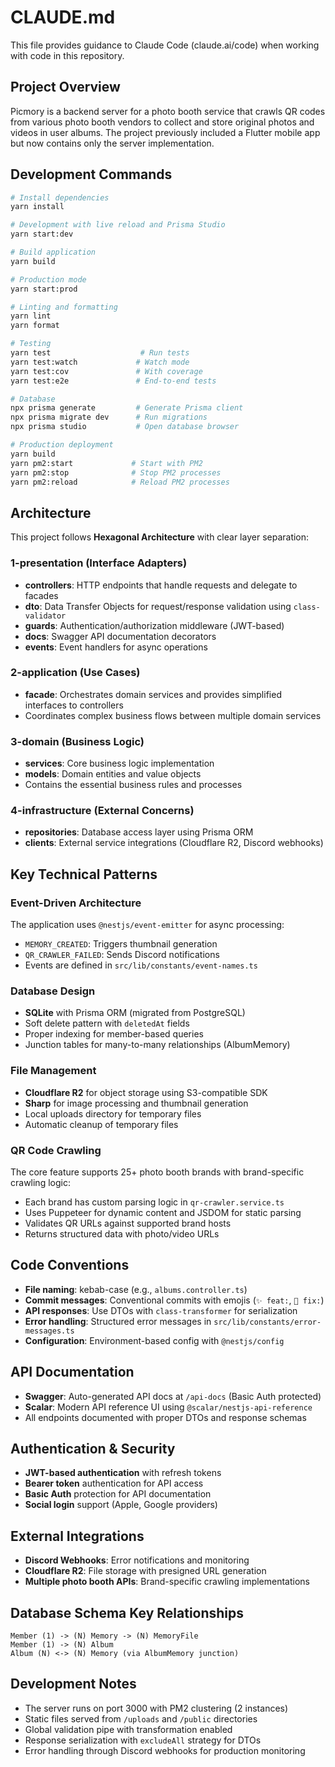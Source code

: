 # CLAUDE.md

This file provides guidance to Claude Code (claude.ai/code) when working with code in this repository.

## Project Overview

Picmory is a backend server for a photo booth service that crawls QR codes from various photo booth vendors to collect and store original photos and videos in user albums. The project previously included a Flutter mobile app but now contains only the server implementation.

## Development Commands

```bash
# Install dependencies
yarn install

# Development with live reload and Prisma Studio
yarn start:dev

# Build application
yarn build

# Production mode
yarn start:prod

# Linting and formatting
yarn lint
yarn format

# Testing
yarn test                    # Run tests
yarn test:watch             # Watch mode
yarn test:cov               # With coverage
yarn test:e2e               # End-to-end tests

# Database
npx prisma generate         # Generate Prisma client
npx prisma migrate dev      # Run migrations
npx prisma studio           # Open database browser

# Production deployment
yarn build
yarn pm2:start             # Start with PM2
yarn pm2:stop              # Stop PM2 processes
yarn pm2:reload            # Reload PM2 processes
```

## Architecture

This project follows **Hexagonal Architecture** with clear layer separation:

### 1-presentation (Interface Adapters)
- **controllers**: HTTP endpoints that handle requests and delegate to facades
- **dto**: Data Transfer Objects for request/response validation using `class-validator`
- **guards**: Authentication/authorization middleware (JWT-based)
- **docs**: Swagger API documentation decorators
- **events**: Event handlers for async operations

### 2-application (Use Cases)  
- **facade**: Orchestrates domain services and provides simplified interfaces to controllers
- Coordinates complex business flows between multiple domain services

### 3-domain (Business Logic)
- **services**: Core business logic implementation
- **models**: Domain entities and value objects
- Contains the essential business rules and processes

### 4-infrastructure (External Concerns)
- **repositories**: Database access layer using Prisma ORM
- **clients**: External service integrations (Cloudflare R2, Discord webhooks)

## Key Technical Patterns

### Event-Driven Architecture
The application uses `@nestjs/event-emitter` for async processing:
- `MEMORY_CREATED`: Triggers thumbnail generation
- `QR_CRAWLER_FAILED`: Sends Discord notifications
- Events are defined in `src/lib/constants/event-names.ts`

### Database Design
- **SQLite** with Prisma ORM (migrated from PostgreSQL)
- Soft delete pattern with `deletedAt` fields
- Proper indexing for member-based queries
- Junction tables for many-to-many relationships (AlbumMemory)

### File Management
- **Cloudflare R2** for object storage using S3-compatible SDK
- **Sharp** for image processing and thumbnail generation
- Local uploads directory for temporary files
- Automatic cleanup of temporary files

### QR Code Crawling
The core feature supports 25+ photo booth brands with brand-specific crawling logic:
- Each brand has custom parsing logic in `qr-crawler.service.ts`
- Uses Puppeteer for dynamic content and JSDOM for static parsing
- Validates QR URLs against supported brand hosts
- Returns structured data with photo/video URLs

## Code Conventions

- **File naming**: kebab-case (e.g., `albums.controller.ts`)
- **Commit messages**: Conventional commits with emojis (`✨ feat:`, `🐛 fix:`)
- **API responses**: Use DTOs with `class-transformer` for serialization
- **Error handling**: Structured error messages in `src/lib/constants/error-messages.ts`
- **Configuration**: Environment-based config with `@nestjs/config`

## API Documentation

- **Swagger**: Auto-generated API docs at `/api-docs` (Basic Auth protected)
- **Scalar**: Modern API reference UI using `@scalar/nestjs-api-reference`
- All endpoints documented with proper DTOs and response schemas

## Authentication & Security

- **JWT-based authentication** with refresh tokens
- **Bearer token** authentication for API access
- **Basic Auth** protection for API documentation
- **Social login** support (Apple, Google providers)

## External Integrations

- **Discord Webhooks**: Error notifications and monitoring
- **Cloudflare R2**: File storage with presigned URL generation
- **Multiple photo booth APIs**: Brand-specific crawling implementations

## Database Schema Key Relationships

```
Member (1) -> (N) Memory -> (N) MemoryFile
Member (1) -> (N) Album
Album (N) <-> (N) Memory (via AlbumMemory junction)
```

## Development Notes

- The server runs on port 3000 with PM2 clustering (2 instances)
- Static files served from `/uploads` and `/public` directories  
- Global validation pipe with transformation enabled
- Response serialization with `excludeAll` strategy for DTOs
- Error handling through Discord webhooks for production monitoring